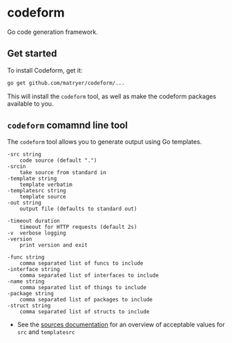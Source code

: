 # codeform
Go code generation framework.

## Get started

To install Codeform, get it:

```bash
go get github.com/matryer/codeform/...
```

This will install the `codeform` tool, as well as make the codeform
packages available to you.

## `codeform` comamnd line tool

The `codeform` tool allows you to generate output using Go templates.

```
-src string
	code source (default ".")
-srcin
	take source from standard in
-template string
	template verbatim
-templatesrc string
	template source
-out string
	output file (defaults to standard out)
	
-timeout duration
	timeout for HTTP requests (default 2s)
-v	verbose logging
-version
	print version and exit

-func string
	comma separated list of funcs to include
-interface string
	comma separated list of interfaces to include
-name string
	comma separated list of things to include
-package string
	comma separated list of packages to include
-struct string
	comma separated list of structs to include
```

* See the [sources documentation](https://github.com/matryer/codeform/tree/master/source) for an overview of acceptable values for `src` and `templatesrc`
